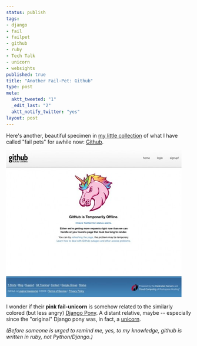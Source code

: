 ```yaml
--- 
status: publish
tags: 
- django
- fail
- failpet
- github
- ruby
- Tech Talk
- unicorn
- websights
published: true
title: "Another Fail-Pet: Github"
type: post
meta: 
  aktt_tweeted: "1"
  _edit_last: "2"
  aktt_notify_twitter: "yes"
layout: post
---
```

Here's another, beautiful specimen in <a href="http://fredericiana.com/tag/failpet/">my little collection</a> of what I have called "fail pets" for awhile now: <a href="http://github.com">Github</a>.

<a href="/media/wp/2009/12/github-fail-unicorn.JPG"><img src="/media/wp/2009/12/github-fail-unicorn-477x400.jpg" alt="Github Fail-Unicorn" title="Github Fail-Unicorn" width="477" height="400" class="alignnone size-large wp-image-2513" /></a>

I wonder if their <strong>pink fail-unicorn</strong> is somehow related to the similarly colored (but less angry) <a href="http://djangopony.com/">Django Pony</a>. A distant relative, maybe -- especially since the "original" Django pony was, in fact, a <a href="http://twothirty.am/blog/2009/10/07/blessing-mythical-django-pony/">unicorn</a>.

<em>(Before someone is urged to remind me, yes, to my knowledge, github is written in ruby, not Python/Django.)</em>
